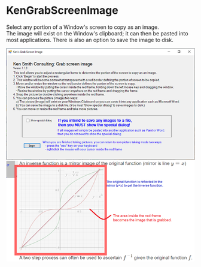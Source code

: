 # KenGrabScreenImage  
Select any portion of a Window's screen to copy as an image.  
The image will exist on the Window's clipboard; it can then be pasted into most applications.
There is also an option to save the image to disk.

![](KenGrabScreenImage/Documentation/Images/Doc_image1.png)  
![](KenGrabScreenImage/Documentation/Images/Doc_image2.png)
